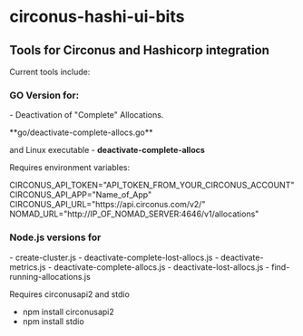 # circonus-hashi-ui-bits
<h2>Tools for Circonus and Hashicorp integration</h2>

Current tools include:

<h3>GO Version for:</h3>
<p>- Deactivation of "Complete" Allocations.</p>
   **go/deactivate-complete-allocs.go**

and Linux executable - **deactivate-complete-allocs**
<p>Requires environment variables:</p>
      CIRCONUS_API_TOKEN="API_TOKEN_FROM_YOUR_CIRCONUS_ACCOUNT"
      CIRCONUS_API_APP="Name_of_App"
      CIRCONUS_API_URL="https://api.circonus.com/v2/"
      NOMAD_URL="http://IP_OF_NOMAD_SERVER:4646/v1/allocations"

 <h3> Node.js versions for</h3>
- create-cluster.js
- deactivate-complete-lost-allocs.js
- deactivate-metrics.js
- deactivate-complete-allocs.js
- deactivate-lost-allocs.js
- find-running-allocations.js

Requires circonusapi2 and stdio
- npm install circonusapi2
- npm install stdio
